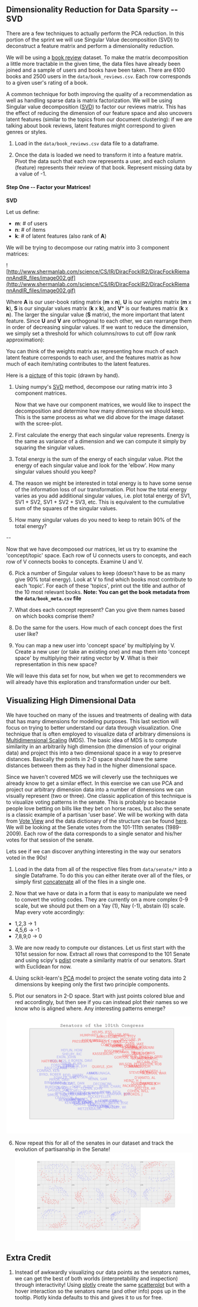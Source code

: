 ## Dimensionality Reduction for Data Sparsity -- SVD

There are a few techniques to actually perform the PCA reduction.  In this portion of the sprint we will use Singular Value decomposition (SVD) to deconstruct a feature matrix and perform a dimensionality reduction.

We will be using a [book review](http://www2.informatik.uni-freiburg.de/~cziegler/BX/) dataset.  To make the matrix decomposition a little more tractable in the given time, the data files have already been joined and a sample of users and books have been taken.  There are 6100 books and 2500 users in the `data/book_reviews.csv`.  Each row corresponds to a given user's rating of a book.

A common technique for both improving the quality of a recommendation as well as handling sparse data is matrix factorization.  We will be using Singular value decomposition ([SVD](http://en.wikipedia.org/wiki/Singular_value_decomposition)) to factor our reviews matrix.  This has the effect of reducing the dimension of our feature space and also uncovers latent features (similar to the topics from our document clustering): if we are talking about book reviews, latent features might correspond to given genres or styles.

1. Load in the `data/book_reviews.csv` data file to a dataframe.

2. Once the data is loaded we need to transform it into a feature matrix.  Pivot the data such that each row represents a user, and each column (feature) represents their review of that book.  Represent missing data by a value of -1.

#### Step One -- Factor your Matrices!

**SVD**

Let us define:

* __m__: # of users
* __n__: # of items
* __k__: # of latent features (also rank of __A__)

We will be trying to decompose our rating matrix into 3 component matrices:

![http://www.shermanlab.com/science/CS/IR/DiracFockIR2/DiracFockRiemannAndIR_files/image002.gif](http://www.shermanlab.com/science/CS/IR/DiracFockIR2/DiracFockRiemannAndIR_files/image002.gif)

Where **A** is our user-book rating matrix (__m__ x __n__), **U** is our _weights_ matrix (__m__ x __k__), **S** is our singular values matrix (__k__ x __k__), and **V*** is our features matrix (__k__ x __n__).  The larger the singular value (**S** matrix), the more important that latent feature.  Since **U** and **V** are orthogonal to each other, we can rearrange them in order of decreasing singular values.  If we want to reduce the dimension, we simply set a threshold for which columns/rows to cut off (low rank approximation):

You can think of the weights matrix as representing how much of each latent feature corresponds to each user, and the features matrix as how much of each item/rating contributes to the latent features.

Here is a [picture](images/lecture.jpg) of this topic (drawn by hand).

1. Using numpy's [SVD](http://docs.scipy.org/doc/numpy/reference/generated/numpy.linalg.svd.html) method, decompose our rating matrix into 3 component matrices. 

    Now that we have our component matrices, we would like to inspect the decomposition and determine how many dimensions we should keep.  This is the same process as what we did above for the image dataset with the scree-plot.

2. First calculate the energy that each singular value represents.  Energy is the same as variance of a dimension and we can compute it simply by squaring the singular values.

3.  Total energy is the sum of the energy of each singular value.  Plot the energy of each singular value and look for the 'elbow'.  How many singular values should you keep?

4.  The reason we might be interested in total energy is to have some sense of the information loss of our transformation.  Plot how the total energy varies as you add additional singular values, i.e. plot total energy of SV1, SV1 + SV2, SV1 + SV2 + SV3, etc.  This is equivalent to the cumulative sum of the squares of the singular values.

5.  How many singular values do you need to keep to retain 90% of the total energy?

 --
 
 Now that we have decomposed our matrices, let us try to examine the 'concept/topic' space.  Each row of U connects users to concepts, and each row of V connects books to concepts.  Examine U and V.  

6. Pick a number of Singular values to keep (doesn't have to be as many give 90% total energy).  Look at V to find which books most contribute to each 'topic'.  For each of these 'topics', print out the title and author of the 10 most relevant books.  __Note: You can get the book metadata from the `data/book_meta.csv` file__

7. What does each concept represent?  Can you give them names based on which books comprise them?  

8. Do the same for the users.  How much of each concept does the first user like?

9. You can map a new user into 'concept space' by multiplying by V.  Create a new user (or take an existing one) and map them into 'concept space' by multiplying their rating vector by __V__.  What is their representation in this new space?

We will leave this data set for now, but when we get to recommenders we will already have this exploration and transformation under our belt.

## Visualizing High Dimensional Data

We have touched on many of the issues and treatments of dealing with data that has many dimensions for modeling purposes.  This last section will focus on trying to better understand our data through visualization.  One technique that is often employed to visualize data of arbitrary dimensions is [Multidimensional Scaling](http://en.wikipedia.org/wiki/Multidimensional_scaling) (MDS).  The basic idea of MDS is to compute similarity in an arbitrarily high dimension (the dimension of your original data) and project this into a two dimensional space in a way to preserve distances.  Basically the points in 2-D space should have the same distances between them as they had in the higher dimensional space.

Since we haven't covered MDS we will cleverly use the techniques we already know to get a similar effect.  In this exercise we can use PCA and project our arbitrary dimension data into a number of dimensions we can visually represent (two or three). One classic application of this technique is to visualize voting patterns in the senate.  This is probably so because people love betting on bills like they bet on horse races, but also the senate is a classic example of a partisan 'user base'. We will be working with data from [Vote View](http://www.voteview.com/) and the data dictionary of the structure can be found [here](http://www.voteview.com/senate101.htm).  We will be looking at the Senate votes from the 101-111th senates (1989-2009). Each row of the data corresponds to a single senator and his/her votes for that session of the senate.

Lets see if we can discover anything interesting in the way our senators voted in the 90s!

1.  Load in the data from all of the respective files from `data/senate/*` into a single Dataframe.  To do this you can either iterate over all of the files, or simply first [concatenate](http://www.cyberciti.biz/faq/ubuntu-concatenate-files/) all of the files in a single one. 

2. Now that we have or data in a form that is easy to manipulate we need to convert the voting codes.  They are currently on a more complex 0-9 scale, but we should put them on a Yay (1), Nay (-1), abstain (0) scale.  Map every vote accordingly:
  * 1,2,3 -> 1
  * 4,5,6 -> -1
  * 7,8,9,0 -> 0

3. We are now ready to compute our distances.  Let us first start with the 101st session for now.  Extract all rows that correspond to the 101 Senate and using scipy's [pdist](http://docs.scipy.org/doc/scipy/reference/generated/scipy.spatial.distance.pdist.html) create a similarity matrix of our senators.  Start with Euclidean for now.

4. Using scikit-learn's [PCA](http://scikit-learn.org/stable/auto_examples/decomposition/plot_pca_vs_lda.html) model to project the senate voting data into 2 dimensions by keeping only the first two principle components.

5. Plot our senators in 2-D space.  Start with just points colored blue and red accordingly, but then see if you can instead plot their names so we know who is aligned where.  Any interesting patterns emerge?

 ![mds](images/101MDS.png)
 
6. Now repeat this for all of the senates in our dataset and track the evolution of partisanship in the Senate!
 ![all](images/allMDS.png)

## Extra Credit

1. Instead of awkwardly visualizing our data points as the senators names, we can get the best of both worlds (interpretability and inspection) through interactivity! Using [plotly](https://plot.ly/python/) create the same [scatterplot](https://plot.ly/python/line-and-scatter/#Colored-and-Styled-Scatter-Plot) but with a hover interaction so the senators name (and other info) pops up in the tooltip.  Plotly kinda defaults to this and gives it to us for free.